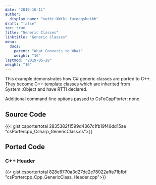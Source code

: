 ```yaml
---
date: "2019-10-11"
author:
  display_name: "xwiki:XWiki.farooqsheikh"
draft: "false"
toc: true
title: "Generic Classes"
linktitle: "Generic Classes"
menu:
  docs:
    parent: "What Converts to What"
    weight: "16"
lastmod: "2019-05-28"
weight: "16"
---
```


This example demonstrates how C# generic classes are ported to C++. They become C++ template classes which are inherited from System::Object and have RTTI declared.

Additional command-line options passed to CsToCppPorter: none.

## Source Code ##

{{< gist csportertotal 2835382f1599d4367c1fb19f46dd15ae "csPortercpp_Csharp_GenericClass.cs">}}

## Ported Code ##

### C++ Header ###

{{< gist csportertotal 828e6770a3d27de2e78022affa71bfbf "csPortercpp_Cpp_GenericClass_Header.cpp">}}
